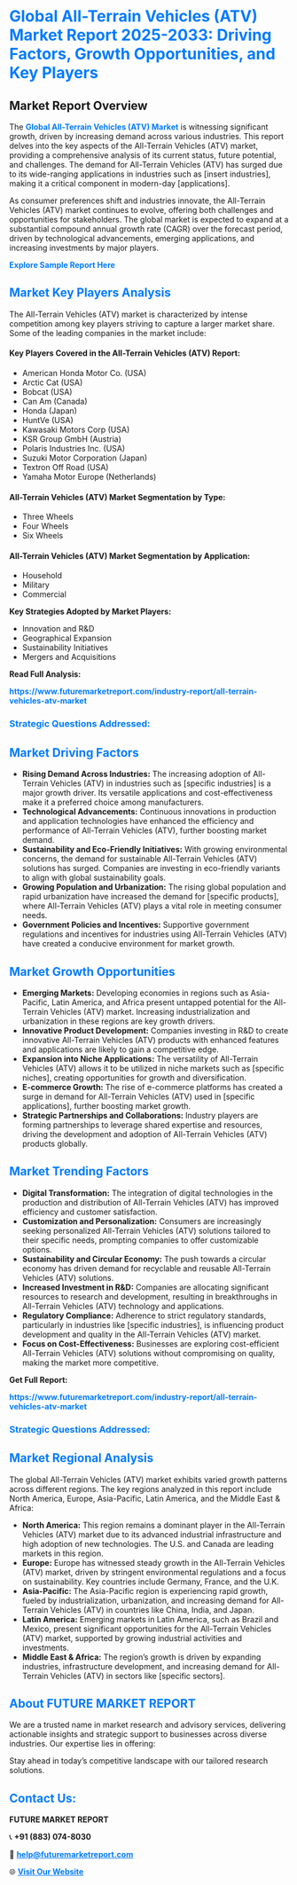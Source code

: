 <h1 style="color: #007BFF;">Global All-Terrain Vehicles (ATV) Market Report 2025-2033: Driving Factors, Growth Opportunities, and Key Players</h1>

<section id="overview">
<h2>Market Report Overview</h2>
<p>The <a href="https://www.futuremarketreport.com/industry-report/all-terrain-vehicles-atv-market" style="color: #007BFF; text-decoration: none;"><strong>Global All-Terrain Vehicles (ATV) Market</strong></a> is witnessing significant growth, driven by increasing demand across various industries. This report delves into the key aspects of the All-Terrain Vehicles (ATV) market, providing a comprehensive analysis of its current status, future potential, and challenges. The demand for All-Terrain Vehicles (ATV) has surged due to its wide-ranging applications in industries such as [insert industries], making it a critical component in modern-day [applications].</p>
<p>As consumer preferences shift and industries innovate, the All-Terrain Vehicles (ATV) market continues to evolve, offering both challenges and opportunities for stakeholders. The global market is expected to expand at a substantial compound annual growth rate (CAGR) over the forecast period, driven by technological advancements, emerging applications, and increasing investments by major players.</p>
</section>

<section id="overview">
<p><a href="https://www.futuremarketreport.com/request-sample/reportId=89584" style="color: #007BFF; text-decoration: none;"><strong>Explore Sample Report Here</strong></a></p>
</section>

<section id="key-players">
<h2 style="color: #007BFF;">Market Key Players Analysis</h2>
<p>The All-Terrain Vehicles (ATV) market is characterized by intense competition among key players striving to capture a larger market share. Some of the leading companies in the market include:</p>
<h4>Key Players Covered in the All-Terrain Vehicles (ATV) Report:</h4>
<ul><li>American Honda Motor Co. (USA)</li><li>Arctic Cat (USA)</li><li>Bobcat (USA)</li><li>Can Am (Canada)</li><li>Honda (Japan)</li><li>HuntVe (USA)</li><li>Kawasaki Motors Corp (USA)</li><li>KSR Group GmbH (Austria)</li><li>Polaris Industries Inc. (USA)</li><li>Suzuki Motor Corporation (Japan)</li><li>Textron Off Road (USA)</li><li>Yamaha Motor Europe (Netherlands)</li></ul>
<h4>All-Terrain Vehicles (ATV) Market Segmentation by Type:</h4>
<ul><li>Three Wheels</li><li>Four Wheels</li><li>Six Wheels</li></ul>

<h4>All-Terrain Vehicles (ATV) Market Segmentation by Application:</h4>
<ul><li>Household</li><li>Military</li><li>Commercial</li></ul>
<p><strong>Key Strategies Adopted by Market Players:</strong></p>
<ul>
<li>Innovation and R&D</li>
<li>Geographical Expansion</li>
<li>Sustainability Initiatives</li>
<li>Mergers and Acquisitions</li>
</ul>
</section>

<section>
<p><strong>Read Full Analysis: </strong></p><a href="https://www.futuremarketreport.com/industry-report/all-terrain-vehicles-atv-market" style="color: #007BFF; text-decoration: none;"><strong>https://www.futuremarketreport.com/industry-report/all-terrain-vehicles-atv-market</strong></a>
<h3 style="color: #007BFF;">Strategic Questions Addressed:</h3>
</section>

<section id="driving-factors">
<h2 style="color: #007BFF;">Market Driving Factors</h2>
<ul>
<li><strong>Rising Demand Across Industries:</strong> The increasing adoption of All-Terrain Vehicles (ATV) in industries such as [specific industries] is a major growth driver. Its versatile applications and cost-effectiveness make it a preferred choice among manufacturers.</li>
<li><strong>Technological Advancements:</strong> Continuous innovations in production and application technologies have enhanced the efficiency and performance of All-Terrain Vehicles (ATV), further boosting market demand.</li>
<li><strong>Sustainability and Eco-Friendly Initiatives:</strong> With growing environmental concerns, the demand for sustainable All-Terrain Vehicles (ATV) solutions has surged. Companies are investing in eco-friendly variants to align with global sustainability goals.</li>
<li><strong>Growing Population and Urbanization:</strong> The rising global population and rapid urbanization have increased the demand for [specific products], where All-Terrain Vehicles (ATV) plays a vital role in meeting consumer needs.</li>
<li><strong>Government Policies and Incentives:</strong> Supportive government regulations and incentives for industries using All-Terrain Vehicles (ATV) have created a conducive environment for market growth.</li>
</ul>
</section>

<section id="growth-opportunities">
<h2 style="color: #007BFF;">Market Growth Opportunities</h2>
<ul>
<li><strong>Emerging Markets:</strong> Developing economies in regions such as Asia-Pacific, Latin America, and Africa present untapped potential for the All-Terrain Vehicles (ATV) market. Increasing industrialization and urbanization in these regions are key growth drivers.</li>
<li><strong>Innovative Product Development:</strong> Companies investing in R&D to create innovative All-Terrain Vehicles (ATV) products with enhanced features and applications are likely to gain a competitive edge.</li>
<li><strong>Expansion into Niche Applications:</strong> The versatility of All-Terrain Vehicles (ATV) allows it to be utilized in niche markets such as [specific niches], creating opportunities for growth and diversification.</li>
<li><strong>E-commerce Growth:</strong> The rise of e-commerce platforms has created a surge in demand for All-Terrain Vehicles (ATV) used in [specific applications], further boosting market growth.</li>
<li><strong>Strategic Partnerships and Collaborations:</strong> Industry players are forming partnerships to leverage shared expertise and resources, driving the development and adoption of All-Terrain Vehicles (ATV) products globally.</li>
</ul>
</section>

<section id="trending-factors">
<h2 style="color: #007BFF;">Market Trending Factors</h2>
<ul>
<li><strong>Digital Transformation:</strong> The integration of digital technologies in the production and distribution of All-Terrain Vehicles (ATV) has improved efficiency and customer satisfaction.</li>
<li><strong>Customization and Personalization:</strong> Consumers are increasingly seeking personalized All-Terrain Vehicles (ATV) solutions tailored to their specific needs, prompting companies to offer customizable options.</li>
<li><strong>Sustainability and Circular Economy:</strong> The push towards a circular economy has driven demand for recyclable and reusable All-Terrain Vehicles (ATV) solutions.</li>
<li><strong>Increased Investment in R&D:</strong> Companies are allocating significant resources to research and development, resulting in breakthroughs in All-Terrain Vehicles (ATV) technology and applications.</li>
<li><strong>Regulatory Compliance:</strong> Adherence to strict regulatory standards, particularly in industries like [specific industries], is influencing product development and quality in the All-Terrain Vehicles (ATV) market.</li>
<li><strong>Focus on Cost-Effectiveness:</strong> Businesses are exploring cost-efficient All-Terrain Vehicles (ATV) solutions without compromising on quality, making the market more competitive.</li>
</ul>
</section>

<section>
<p><strong>Get Full Report: </strong></p><a href="https://www.futuremarketreport.com/industry-report/all-terrain-vehicles-atv-market" style="color: #007BFF; text-decoration: none;"><strong>https://www.futuremarketreport.com/industry-report/all-terrain-vehicles-atv-market</strong></a>
<h3 style="color: #007BFF;">Strategic Questions Addressed:</h3>
</section>


<section id="regional-analysis">
<h2 style="color: #007BFF;">Market Regional Analysis</h2>
<p>The global All-Terrain Vehicles (ATV) market exhibits varied growth patterns across different regions. The key regions analyzed in this report include North America, Europe, Asia-Pacific, Latin America, and the Middle East & Africa:</p>
<ul>
<li><strong>North America:</strong> This region remains a dominant player in the All-Terrain Vehicles (ATV) market due to its advanced industrial infrastructure and high adoption of new technologies. The U.S. and Canada are leading markets in this region.</li>
<li><strong>Europe:</strong> Europe has witnessed steady growth in the All-Terrain Vehicles (ATV) market, driven by stringent environmental regulations and a focus on sustainability. Key countries include Germany, France, and the U.K.</li>
<li><strong>Asia-Pacific:</strong> The Asia-Pacific region is experiencing rapid growth, fueled by industrialization, urbanization, and increasing demand for All-Terrain Vehicles (ATV) in countries like China, India, and Japan.</li>
<li><strong>Latin America:</strong> Emerging markets in Latin America, such as Brazil and Mexico, present significant opportunities for the All-Terrain Vehicles (ATV) market, supported by growing industrial activities and investments.</li>
<li><strong>Middle East & Africa:</strong> The region’s growth is driven by expanding industries, infrastructure development, and increasing demand for All-Terrain Vehicles (ATV) in sectors like [specific sectors].</li>
</ul>
</section>

<footer>
<h2 style="color: #007BFF;">About FUTURE MARKET REPORT</h2>
<p>We are a trusted name in market research and advisory services, delivering actionable insights and strategic support to businesses across diverse industries. Our expertise lies in offering:</p>

<p>Stay ahead in today’s competitive landscape with our tailored research solutions.</p>

<h2 style="color: #007BFF;">Contact Us:</h2>
<p><strong>FUTURE MARKET REPORT</strong></p>
<p>📞 <strong>+91 (883) 074-8030</strong></p>
<p>📧 <strong><a href="mailto:help@futuremarketreport.com" style="color: #007BFF;">help@futuremarketreport.com</a></strong></p>
<p>🌐 <strong><a href="https://www.futuremarketreport.com/" style="color: #007BFF;">Visit Our Website</a></strong></p>
</footer>